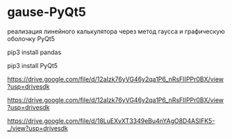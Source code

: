 # gause-PyQt5
реализация линейного калькулятора через метод гаусса и графическую оболочку PyQt5


pip3 install pandas

pip3 install PyQt5

https://drive.google.com/file/d/12aIzk76yVG46y2qa1P6_nRsFIIPPr0BX/view?usp=drivesdk

https://drive.google.com/file/d/12aIzk76yVG46y2qa1P6_nRsFIIPPr0BX/view?usp=drivesdk

https://drive.google.com/file/d/18LuEXvXT3349eBu4nYAgO8D4ASIFK5-_/view?usp=drivesdk